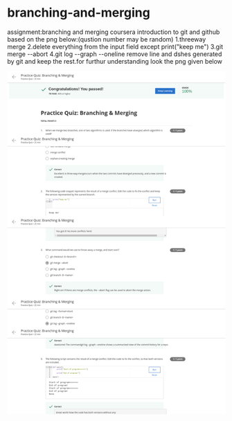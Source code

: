 # branching-and-merging
assignment:branching and merging coursera introduction to git and github 
based on the png below:(qustion number may be random)
1.threeway merge
2.delete everything from the input field except print("keep me")
3.git merge --abort
4.git log --graph --oneline
remove line and dshes generated by git and keep the rest.for furthur understanding look the png given below




![Image of assignment](https://github.com/messenger1012/branching-and-merging/blob/master/coursera.png)
